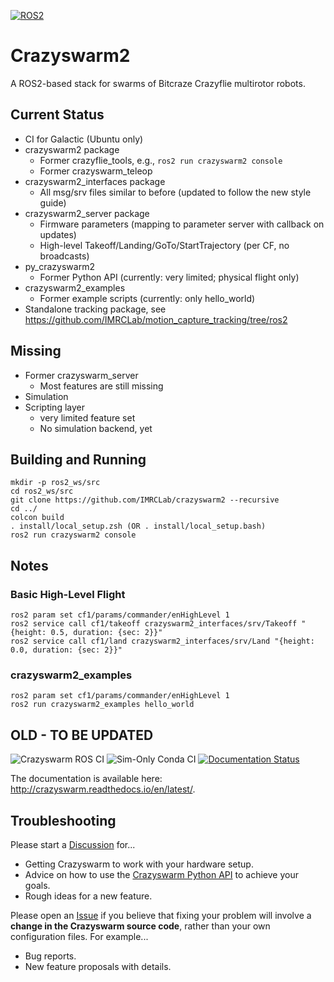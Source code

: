 [![ROS2](https://github.com/IMRCLab/crazyswarm2/actions/workflows/ci-ros2.yml/badge.svg)](https://github.com/IMRCLab/crazyswarm2/actions/workflows/ci-ros2.yml)

# Crazyswarm2
A ROS2-based stack for swarms of Bitcraze Crazyflie multirotor robots.

## Current Status

* CI for Galactic (Ubuntu only)
* crazyswarm2 package
  * Former crazyflie_tools, e.g., `ros2 run crazyswarm2 console`
  * Former crazyswarm_teleop
* crazyswarm2_interfaces package
  * All msg/srv files similar to before (updated to follow the new style guide)
* crazyswarm2_server package
  * Firmware parameters (mapping to parameter server with callback on updates)
  * High-level Takeoff/Landing/GoTo/StartTrajectory (per CF, no broadcasts)
* py_crazyswarm2
  * Former Python API (currently: very limited; physical flight only)
* crazyswarm2_examples
  * Former example scripts (currently: only hello_world)
* Standalone tracking package, see https://github.com/IMRCLab/motion_capture_tracking/tree/ros2

## Missing

* Former crazyswarm_server
  * Most features are still missing
* Simulation
* Scripting layer
  * very limited feature set
  * No simulation backend, yet

## Building and Running

```
mkdir -p ros2_ws/src
cd ros2_ws/src
git clone https://github.com/IMRCLab/crazyswarm2 --recursive
cd ../
colcon build
. install/local_setup.zsh (OR . install/local_setup.bash)
ros2 run crazyswarm2 console
```

## Notes

### Basic High-Level Flight

```
ros2 param set cf1/params/commander/enHighLevel 1
ros2 service call cf1/takeoff crazyswarm2_interfaces/srv/Takeoff "{height: 0.5, duration: {sec: 2}}"
ros2 service call cf1/land crazyswarm2_interfaces/srv/Land "{height: 0.0, duration: {sec: 2}}"
```

### crazyswarm2_examples

```
ros2 param set cf1/params/commander/enHighLevel 1
ros2 run crazyswarm2_examples hello_world
```

## OLD - TO BE UPDATED

![Crazyswarm ROS CI](https://github.com/USC-ACTLab/crazyswarm/workflows/Crazyswarm%20ROS%20CI/badge.svg)
![Sim-Only Conda CI](https://github.com/USC-ACTLab/crazyswarm/workflows/Sim-Only%20Conda%20CI/badge.svg)
[![Documentation Status](https://readthedocs.org/projects/crazyswarm/badge/?version=latest)](https://crazyswarm.readthedocs.io/en/latest/?badge=latest)

The documentation is available here: http://crazyswarm.readthedocs.io/en/latest/.

## Troubleshooting
Please start a [Discussion](https://github.com/USC-ACTLab/crazyswarm/discussions) for...

- Getting Crazyswarm to work with your hardware setup.
- Advice on how to use the [Crazyswarm Python API](https://crazyswarm.readthedocs.io/en/latest/api.html) to achieve your goals.
- Rough ideas for a new feature.

Please open an [Issue](https://github.com/USC-ACTLab/crazyswarm/issues) if you believe that fixing your problem will involve a **change in the Crazyswarm source code**, rather than your own configuration files. For example...

- Bug reports.
- New feature proposals with details.


